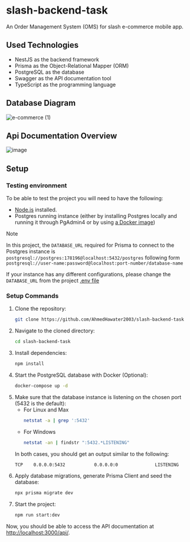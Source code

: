 # slash-backend-task

An Order Management System (OMS) for slash e-commerce mobile app.

## Used Technologies
- NestJS as the backend framework
- Prisma as the Object-Relational Mapper (ORM)
- PostgreSQL as the database
- Swagger as the API documentation tool
- TypeScript as the programming language

## Database Diagram
![e-commerce (1)](https://github.com/AhmedHawater2003/slash-backend-task/assets/63217442/d12304bd-3e5a-46be-804f-f3806ee67485)

## Api Documentation Overview
![image](https://github.com/AhmedHawater2003/slash-backend-task/assets/63217442/defcda37-2d35-402c-9ce2-a54e86a87014)

## Setup
### Testing environment
To be able to test the project you will need to have the following:
- [Node.js](https://nodejs.org/en/learn/getting-started/how-to-install-nodejs) installed.
- Postgres running instance (either by installing Postgres locally and running it through PgAdmin4 or by using [a Docker image](https://www.prisma.io/blog/nestjs-prisma-rest-api-7D056s1BmOL0#create-a-postgresql-instance))

> [!NOTE]  
> In this project, the `DATABASE_URL` required for Prisma to connect to the Postgres instance is `postgresql://postgres:178196@localhost:5432/postgres` following form `postgresql://user-name:password@localhost:port-number/database-name`
>
> If your instance has any different configurations, please change the `DATABASE_URL` from the project [.env file](./.env)

### Setup Commands
1. Clone the repository:
   ```bash
   git clone https://github.com/AhmedHawater2003/slash-backend-task
   ```
2. Navigate to the cloned directory:
   ```bash
   cd slash-backend-task
   ```
3. Install dependencies:
   ```bash
   npm install
   ```
4. Start the PostgreSQL database with Docker (Optional):
   ```bash
   docker-compose up -d
   ```
5. Make sure that the database instance is listening on the chosen port (5432 is the default):
   - For Linux and Max
       ```bash
       netstat -a | grep ':5432'
       ```
   - For Windows
       ```bash
       netstat -an | findstr ":5432.*LISTENING"
       ```
   In both cases, you should get an output similar to the following:
     ```bash
     TCP    0.0.0.0:5432           0.0.0.0:0              LISTENING
     ```
6. Apply database migrations, generate Prisma Client and seed the database:
   ```bash
   npx prisma migrate dev
   ```
7. Start the project:
   ```bash
   npm run start:dev
   ```
Now, you should be able to access the API documentation at [http://localhost:3000/api/](http://localhost:3000/api/).   




